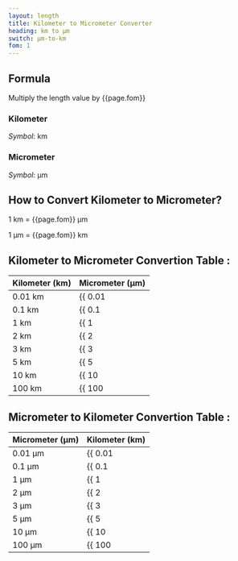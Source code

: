 ```yaml
---
layout: length
title: Kilometer to Micrometer Converter
heading: km to μm
switch: μm-to-km
fom: 1
---
```


## Formula
Multiply the length value by {{page.fom}}

### Kilometer
*Symbol*: km

### Micrometer
*Symbol*: μm

## How to Convert Kilometer to Micrometer?
1 km = {{page.fom}} μm

1 μm = {{page.fom}} km

## Kilometer to Micrometer Convertion Table :

| Kilometer (km) | Micrometer (μm) |
| ---- | ---- |
| 0.01 km | {{ 0.01 | times: page.fom | round: 5 }} μm |
| 0.1 km | {{ 0.1 | times: page.fom | round: 5 }} μm |
| 1 km | {{ 1 | times: page.fom | round: 5 }} μm |
| 2 km | {{ 2 | times: page.fom | round: 5 }} μm |
| 3 km | {{ 3 | times: page.fom | round: 5 }} μm |
| 5 km | {{ 5 | times: page.fom | round: 5 }} μm |
| 10 km | {{ 10 | times: page.fom | round: 5 }} μm |
| 100 km | {{ 100 | times: page.fom | round: 5 }} μm |

## Micrometer to Kilometer Convertion Table :

| Micrometer (μm) | Kilometer (km) |
| ---- | ---- |
| 0.01 μm | {{ 0.01 | divided_by: page.fom | round: 5 }} km |
| 0.1 μm | {{ 0.1 | divided_by: page.fom | round: 5 }} km |
| 1 μm | {{ 1 | divided_by: page.fom | round: 5 }} km |
| 2 μm | {{ 2 | divided_by: page.fom | round: 5 }} km |
| 3 μm | {{ 3 | divided_by: page.fom | round: 5 }} km |
| 5 μm | {{ 5 | divided_by: page.fom | round: 5 }} km |
| 10 μm | {{ 10 | divided_by: page.fom | round: 5 }} km |
| 100 μm | {{ 100 | divided_by: page.fom | round: 5 }} km |

<script>
selectInput[8].selected = true
selectOutput[1].selected = true
</script>
